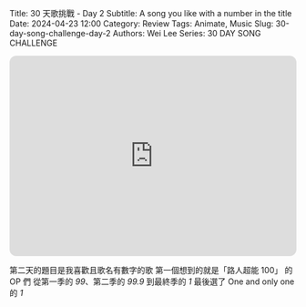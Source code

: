 Title: 30 天歌挑戰 - Day 2
Subtitle: A song you like with a number in the title
Date: 2024-04-23 12:00
Category: Review
Tags: Animate, Music
Slug: 30-day-song-challenge-day-2
Authors: Wei Lee
Series: 30 DAY SONG CHALLENGE

<iframe style="border-radius:12px" src="https://open.spotify.com/embed/track/2XKC1yPYhtI5zPBofGBbzQ?utm_source=generator" width="100%" height="352" frameBorder="0" allowfullscreen="" allow="autoplay; clipboard-write; encrypted-media; fullscreen; picture-in-picture" loading="lazy"></iframe>

<!--more-->

第二天的題目是我喜歡且歌名有數字的歌
第一個想到的就是「路人超能 100」 的 OP 們
從第一季的 *99*、第二季的 *99.9* 到最終季的 *1*
最後選了 One and only one 的 *1*
